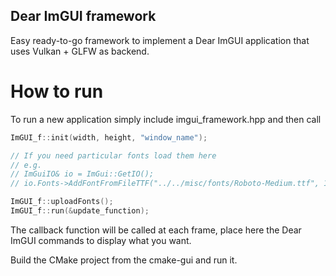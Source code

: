 ## Dear ImGUI framework
Easy ready-to-go framework to implement a Dear ImGUI application that uses Vulkan + GLFW as backend.

# How to run
To run a new application simply include imgui_framework.hpp and then call

```c++
ImGUI_f::init(width, height, "window_name");

// If you need particular fonts load them here
// e.g.
// ImGuiIO& io = ImGui::GetIO();
// io.Fonts->AddFontFromFileTTF("../../misc/fonts/Roboto-Medium.ttf", 16.0f);

ImGUI_f::uploadFonts();
ImGUI_f::run(&update_function);
```

The callback function will be called at each frame, place here the Dear ImGUI commands to display what you want.

Build the CMake project from the cmake-gui and run it.
